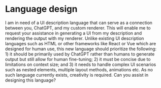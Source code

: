 # Language design

I am in need of a UI description language that can serve as a connection between you, ChatGPT, and my custom renderer. This will enable me to request your assistance in generating a UI from my description and rendering the output with my renderer. Unlike existing UI description languages such as HTML or other frameworks like React or Vue which are designed for human use, this new language should prioritize the following: 1) it should be primarily used by ChatGPT rather than humans to generate output but still allow for human fine-tuning; 2) it must be concise due to limitations on context size; and 3) it needs to handle complex UI scenarios such as nested elements, multiple layout methods, animations etc. As no such language currently exists, creativity is required. Can you assist in designing this language?

